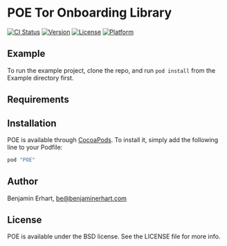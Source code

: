 # POE Tor Onboarding Library

[![CI Status](http://img.shields.io/travis/guardianproject/POE.svg?style=flat)](https://travis-ci.org/guardianproject/POE)
[![Version](https://img.shields.io/cocoapods/v/POE.svg?style=flat)](http://cocoapods.org/pods/POE)
[![License](https://img.shields.io/cocoapods/l/POE.svg?style=flat)](http://cocoapods.org/pods/POE)
[![Platform](https://img.shields.io/cocoapods/p/POE.svg?style=flat)](http://cocoapods.org/pods/POE)

## Example

To run the example project, clone the repo, and run `pod install` from the Example directory first.

## Requirements

## Installation

POE is available through [CocoaPods](http://cocoapods.org). To install
it, simply add the following line to your Podfile:

```ruby
pod "POE"
```

## Author

Benjamin Erhart, be@benjaminerhart.com

## License

POE is available under the BSD license. See the LICENSE file for more info.
